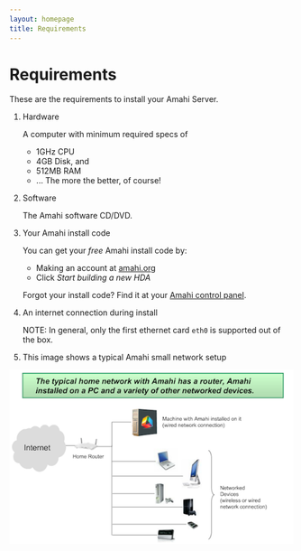 ```yaml
---
layout: homepage
title: Requirements
---
```

# Requirements

These are the requirements to install your Amahi Server.

1. Hardware

	A computer with minimum required specs of

	* 1GHz CPU
	* 4GB Disk, and
	* 512MB RAM
	* ... The more the better, of course! 

1. Software

	The Amahi software CD/DVD.

1. Your Amahi install code

	You can get your *free* Amahi install code by:

	* Making an account at [amahi.org](http://amahi.org) 
	* Click *Start building a new HDA*     

	Forgot your install code?  Find it at your [Amahi control panel](https://www.amahi.org/users).  

1. An internet connection during install

	NOTE: In general, only the first ethernet card `eth0` is supported out of the box.

1. This image shows a typical Amahi small network setup

<a href="static/images/overview.png" class="fancybox centered" title="Typical Amahi Home Setup"><img src="static/images/overview.png" alt="Typical Amahi Setup" /></a>

<br/>
